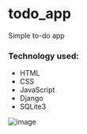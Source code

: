 # todo_app
Simple to-do app

<h3> Technology used:</h3>
<ul>
<li> HTML </li>
<li> CSS </li>
<li> JavaScript </li>
<li> Django </li>
<li> SQLite3 </li>
</ul>

![image](https://user-images.githubusercontent.com/89149882/203359942-8e0e70ff-656e-4425-b338-8b398929a308.png)
